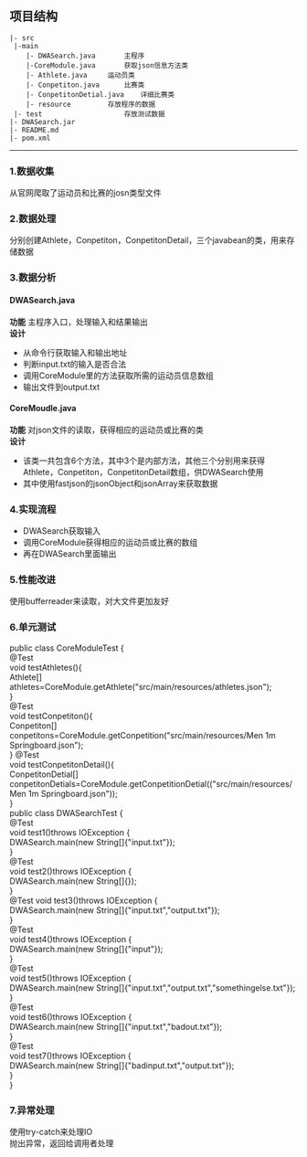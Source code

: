 
## 项目结构

```
|- src
 |-main
    |- DWASearch.java		主程序
    |-CoreModule.java		获取json信息方法类
    |- Athlete.java		运动员类
    |- Conpetiton.java		比赛类
    |- ConpetitonDetial.java	详细比赛类 
    |- resource 	    存放程序的数据
 |- test                    存放测试数据
|- DWASearch.jar
|- README.md
|- pom.xml
```
---

### 1.数据收集  
从官网爬取了运动员和比赛的josn类型文件    
### 2.数据处理  
分别创建Athlete，Conpetiton，ConpetitonDetail，三个javabean的类，用来存储数据  
### 3.数据分析  
#### DWASearch.java 
 **功能** 主程序入口，处理输入和结果输出  
 **设计**
 - 从命令行获取输入和输出地址  
 - 判断input.txt的输入是否合法  
 - 调用CoreModule里的方法获取所需的运动员信息数组  
 - 输出文件到output.txt  
#### CoreMoudle.java  
 **功能** 对json文件的读取，获得相应的运动员或比赛的类  
 **设计** 
 - 该类一共包含6个方法，其中3个是内部方法，其他三个分别用来获得Athlete，Conpetiton，ConpetitonDetail数组，供DWASearch使用  
 - 其中使用fastjson的jsonObject和jsonArray来获取数据  
 ### 4.实现流程  
 - DWASearch获取输入  
 - 调用CoreModule获得相应的运动员或比赛的数组
 - 再在DWASearch里面输出
 ### 5.性能改进  
 使用bufferreader来读取，对大文件更加友好  
 ### 6.单元测试   
 public class CoreModuleTest {  
    @Test  
    void testAthletes(){  
        Athlete[] athletes=CoreModule.getAthlete("src/main/resources/athletes.json");  
    }  
    @Test  
    void  testConpetiton(){  
        Conpetiton[] conpetitons=CoreModule.getConpetition("src/main/resources/Men 1m Springboard.json");  
    }
    @Test  
    void  testConpetitonDetail(){  
        ConpetitonDetial[] conpetitonDetials=CoreModule.getConpetitionDetial(("src/main/resources/Men 1m Springboard.json"));  
    }  
	public class DWASearchTest {  
    @Test  
    void test1()throws IOException {  
        DWASearch.main(new String[]{"input.txt"});  
    }  
    @Test  
    void test2()throws IOException {  
        DWASearch.main(new String[]{});  
    }  
    @Test
    void test3()throws IOException {  
        DWASearch.main(new String[]{"input.txt","output.txt"});  
    }  
    @Test  
    void test4()throws IOException {  
        DWASearch.main(new String[]{"input"});  
    }  
    @Test  
    void test5()throws IOException {  
        DWASearch.main(new String[]{"input.txt","output.txt","somethingelse.txt"});  
    }  
    @Test  
    void test6()throws IOException {  
        DWASearch.main(new String[]{"input.txt","badout.txt"});  
    }  
    @Test  
    void test7()throws IOException {  
        DWASearch.main(new String[]{"badinput.txt","output.txt"});  
    }  
}  
### 7.异常处理  
使用try-catch来处理IO  
抛出异常，返回给调用者处理  
